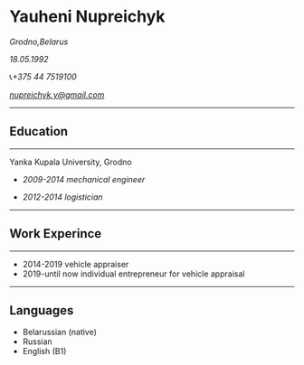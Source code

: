 
# **Yauheni Nupreichyk**
*Grodno,Belarus*

*18.05.1992*

:telephone_receiver:*+375 44 7519100*

*nupreichyk.y@gmail.com* 
___
## **Education**
___
Yanka Kupala University, Grodno

+ *2009-2014 mechanical engineer*

+ *2012-2014 logistician*
___
## Work Experince
___
+ 2014-2019 vehicle appraiser
+ 2019-until now individual entrepreneur for vehicle appraisal
___
## Languages
+ Belarussian (native)
+ Russian
+ English (B1)